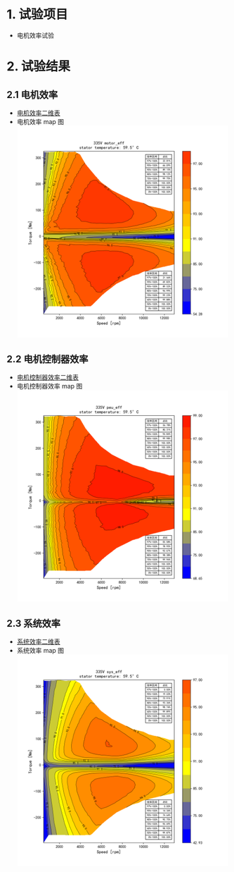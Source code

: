 
# 1. 试验项目
- 电机效率试验
# 2. 试验结果
## 2.1 电机效率
- [电机效率二维表](motor_eff_pivot.csv)
- 电机效率 map 图
![电机效率 map 图](335V_335Vmotor_eff.png)
## 2.2 电机控制器效率 
- [电机控制器效率二维表](peu_eff_pivot.csv)
- 电机控制器效率 map 图
![电机控制器效率 map 图](335V_335Vpeu_eff.png)
## 2.3 系统效率
- [系统效率二维表](sys_eff_pivot.csv)
- 系统效率 map 图
![系统效率 map 图](335V_335Vsys_eff.png)
